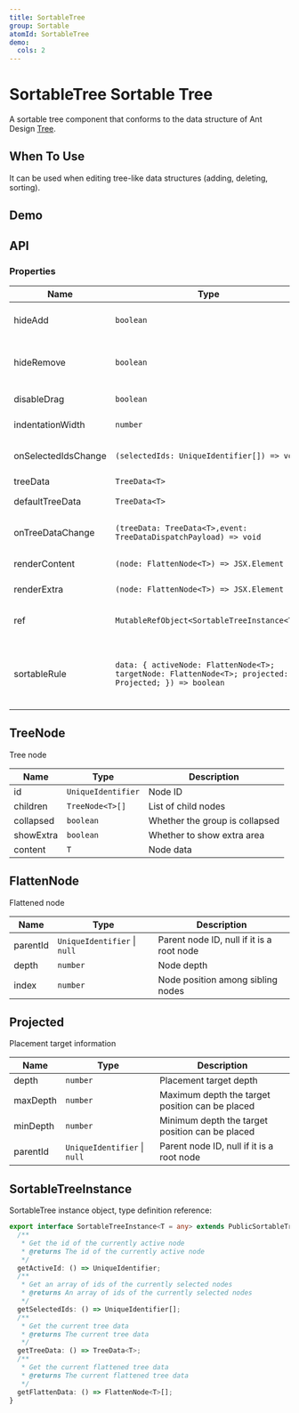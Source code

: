 ```yaml
---
title: SortableTree
group: Sortable
atomId: SortableTree
demo:
  cols: 2
---
```


# SortableTree Sortable Tree

A sortable tree component that conforms to the data structure of Ant Design [Tree](https://ant.design/components/tree).

## When To Use

It can be used when editing tree-like data structures (adding, deleting, sorting).

## Demo

###

<code src="./demos/default.tsx" ></code> <code src="./demos/controlled.tsx" ></code>

<code src="./demos/renderContent.tsx" ></code> <code src="./demos/disableDrag.tsx" ></code> <code src="./demos/sortableRule.tsx" ></code>

## API

### Properties

| Name                | Type                                                                                                  | Description                                     |
| ------------------- | ----------------------------------------------------------------------------------------------------- | ----------------------------------------------- |
| hideAdd             | `boolean`                                                                                             | Hide the default add button                     |
| hideRemove          | `boolean`                                                                                             | Hide the default remove button                  |
| disableDrag         | `boolean`                                                                                             | Disable dragging                                |
| indentationWidth    | `number`                                                                                              | Indentation width                               |
| onSelectedIdsChange | `(selectedIds: UniqueIdentifier[]) => void`                                                           | Callback for selected ID changes                |
| treeData            | `TreeData<T>`                                                                                         | Tree data                                       |
| defaultTreeData     | `TreeData<T>`                                                                                         | Default data                                    |
| onTreeDataChange    | `(treeData: TreeData<T>,event: TreeDataDispatchPayload) => void`                                      | Callback for data changes                       |
| renderContent       | `(node: FlattenNode<T>) => JSX.Element`                                                               | Render content                                  |
| renderExtra         | `(node: FlattenNode<T>) => JSX.Element`                                                               | Render extra items                              |
| ref                 | `MutableRefObject<SortableTreeInstance<T>>`                                                           | Expose methods externally                       |
| sortableRule        | `data: { activeNode: FlattenNode<T>; targetNode: FlattenNode<T>; projected: Projected; }) => boolean` | Function to control drag and drop sorting rules |

## TreeNode

Tree node

| Name      | Type               | Description                    |
| --------- | ------------------ | ------------------------------ |
| id        | `UniqueIdentifier` | Node ID                        |
| children  | `TreeNode<T>[]`    | List of child nodes            |
| collapsed | `boolean`          | Whether the group is collapsed |
| showExtra | `boolean`          | Whether to show extra area     |
| content   | `T`                | Node data                      |

## FlattenNode

Flattened node

| Name     | Type                         | Description                               |
| -------- | ---------------------------- | ----------------------------------------- |
| parentId | `UniqueIdentifier` \| `null` | Parent node ID, null if it is a root node |
| depth    | `number`                     | Node depth                                |
| index    | `number`                     | Node position among sibling nodes         |

## Projected

Placement target information

| Name     | Type                         | Description                                     |
| -------- | ---------------------------- | ----------------------------------------------- |
| depth    | `number`                     | Placement target depth                          |
| maxDepth | `number`                     | Maximum depth the target position can be placed |
| minDepth | `number`                     | Minimum depth the target position can be placed |
| parentId | `UniqueIdentifier` \| `null` | Parent node ID, null if it is a root node       |

## SortableTreeInstance

SortableTree instance object, type definition reference:

```typescript
export interface SortableTreeInstance<T = any> extends PublicSortableTreeStore {
  /**
   * Get the id of the currently active node
   * @returns The id of the currently active node
   */
  getActiveId: () => UniqueIdentifier;
  /**
   * Get an array of ids of the currently selected nodes
   * @returns An array of ids of the currently selected nodes
   */
  getSelectedIds: () => UniqueIdentifier[];
  /**
   * Get the current tree data
   * @returns The current tree data
   */
  getTreeData: () => TreeData<T>;
  /**
   * Get the current flattened tree data
   * @returns The current flattened tree data
   */
  getFlattenData: () => FlattenNode<T>[];
}
```
